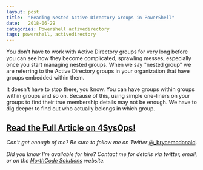 ```yaml
---
layout: post
title:  "Reading Nested Active Directory Groups in PowerShell"
date:   2018-06-29
categories: Powershell activedirectory
tags: powershell, activedirectory
---
```


You don't have to work with Active Directory groups for very long before you can see how they become complicated, sprawling messes, especially once you start managing nested groups. When we say "nested group" we are referring to the Active Directory groups in your organization that have groups embedded within them.

It doesn't have to stop there, you know. You can have groups within groups within groups and so on. Because of this, using simple one-liners on your groups to find their true membership details may not be enough. We have to dig deeper to find out who actually belongs in which group.

## [Read the Full Article on 4SysOps!](https://4sysops.com/archives/read-nested-active-directory-groups-in-powershell/)

_Can't get enough of me?  Be sure to follow me on Twitter_ [@_brycemcdonald](https://twitter.com/_brycemcdonald).

_Did you know I'm available for hire?  Contact me for details via twitter, email, or on the [NorthCode Solutions](http://www.northcodesolutions.com) website._